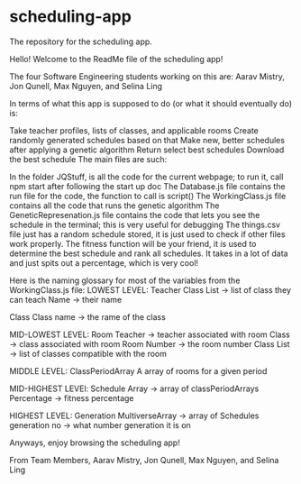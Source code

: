 # scheduling-app
The repository for the scheduling app.

Hello! Welcome to the ReadMe file of the scheduling app!

The four Software Engineering students working on this are: Aarav Mistry, Jon Qunell, Max Nguyen, and Selina Ling

In terms of what this app is supposed to do (or what it should eventually do) is:

Take teacher profiles, lists of classes, and applicable rooms
Create randomly generated schedules based on that
Make new, better schedules after applying a genetic algorithm
Return select best schedules
Download the best schedule
The main files are such:

In the folder JQStuff, is all the code for the current webpage; to run it, call npm start after following the start up doc
The Database.js file contains the run file for the code, the function to call is script()
The WorkingClass.js file contains all the code that runs the genetic algorithm
The GeneticRepresenation.js file contains the code that lets you see the schedule in the terminal; this is very useful for debugging
The things.csv file just has a random schedule stored, it is just used to check if other files work properly.
The fitness function will be your friend, it is used to determine the best schedule and rank all schedules. It takes in a lot of data and just spits out a percentage, which is very cool!

Here is the naming glossary for most of the variables from the WorkingClass.js file: 
LOWEST LEVEL: Teacher Class List → list of class they can teach Name → their name

Class Class name → the rame of the class

MID-LOWEST LEVEL: Room Teacher → teacher associated with room Class → class associated with room Room Number → the room number Class List → list of classes compatible with the room

MIDDLE LEVEL: ClassPeriodArray A array of rooms for a given period

MID-HIGHEST LEVEl: Schedule Array → array of classPeriodArrays Percentage → fitness percentage

HIGHEST LEVEL: Generation MultiverseArray → array of Schedules generation no → what number generation it is on

Anyways, enjoy browsing the scheduling app!

From Team Members, Aarav Mistry, Jon Qunell, Max Nguyen, and Selina Ling
